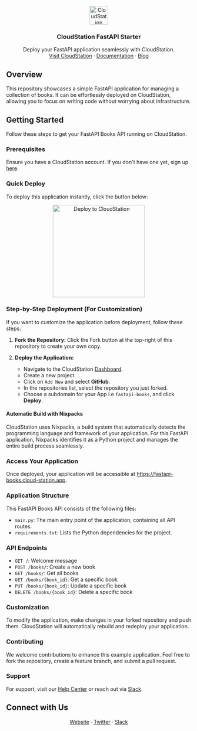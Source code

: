 <div align="center">
  <a href="https://cloud-station.io">
    <img src="https://server.cloud-station.io/cloudstation/cs_icon.png" alt="CloudStation Logo" width="50">
  </a>
  <h3 align="center">CloudStation FastAPI Starter</h3>
  <p align="center">
    Deploy your FastAPI application seamlessly with CloudStation.
    <br />
    <a href="https://cloud-station.io">Visit CloudStation</a> ·
    <a href="https://documentation.cloud-station.io/s/ce6e8846-8aec-4337-a850-5188b6dc6d6e">Documentation</a> ·
    <a href="https://blog.cloud-station.io">Blog</a>
  </p>
</div>

## Overview

This repository showcases a simple FastAPI application for managing a collection of books. It can be effortlessly deployed on CloudStation, allowing you to focus on writing code without worrying about infrastructure.

## Getting Started

Follow these steps to get your FastAPI Books API running on CloudStation.

### Prerequisites

Ensure you have a CloudStation account. If you don't have one yet, sign up [here](https://www.cloud-station.io/signup).

### Quick Deploy

To deploy this application instantly, click the button below:

<p align="center">
  <a href="https://www.cloud-station.io/template-store/fastapi">
    <img src="https://server.cloud-station.io/cloudstation/Deploy_TO_CS.gif" alt="Deploy to CloudStation" width="250"">
  </a>
</p>

### Step-by-Step Deployment (For Customization)

If you want to customize the application before deployment, follow these steps:

1. **Fork the Repository:**
   Click the Fork button at the top-right of this repository to create your own copy.

2. **Deploy the Application:**
   - Navigate to the CloudStation [Dashboard](https://www.cloud-station.io/dashboard/project).
   - Create a new project.
   - Click on `Add New` and select **GitHub**.
   - In the repositories list, select the repository you just forked.
   - Choose a subdomain for your App i.e `fastapi-books`, and click **Deploy**.

#### Automatic Build with Nixpacks

CloudStation uses Nixpacks, a build system that automatically detects the programming language and framework of your application. For this FastAPI application, Nixpacks identifies it as a Python project and manages the entire build process seamlessly.

### Access Your Application

Once deployed, your application will be accessible at https://fastapi-books.cloud-station.app.

### Application Structure

This FastAPI Books API consists of the following files:

- `main.py`: The main entry point of the application, containing all API routes.
- `requirements.txt`: Lists the Python dependencies for the project.

### API Endpoints

- `GET /`: Welcome message
- `POST /books/`: Create a new book
- `GET /books/`: Get all books
- `GET /books/{book_id}`: Get a specific book
- `PUT /books/{book_id}`: Update a specific book
- `DELETE /books/{book_id}`: Delete a specific book

### Customization

To modify the application, make changes in your forked repository and push them. CloudStation will automatically rebuild and redeploy your application.

### Contributing

We welcome contributions to enhance this example application. Feel free to fork the repository, create a feature branch, and submit a pull request.

### Support

For support, visit our [Help Center](https://documentation.cloud-station.io/s/ce6e8846-8aec-4337-a850-5188b6dc6d6e) or reach out via [Slack](https://join.slack.com/t/cloudstationio/shared_invite/zt-20kougo40-Kd1196QzZ7bwUA0oPfZORA).

## Connect with Us

<p align="center">
  <a href="https://www.cloud-station.io/">Website</a> · 
  <a href="https://twitter.com/CloudStation_io">Twitter</a> · 
  <a href="https://join.slack.com/t/cloudstationio/shared_invite/zt-20kougo40-Kd1196QzZ7bwUA0oPfZORA">Slack</a>
</p>
